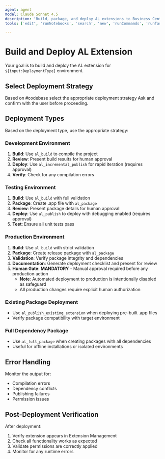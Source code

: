 ```yaml
---
agent: agent
model: Claude Sonnet 4.5
description: 'Build, package, and deploy AL extensions to Business Central environments.'
tools: ['edit', 'runNotebooks', 'search', 'new', 'runCommands', 'runTasks', 'Microsoft Docs/microsoft_docs_fetch', 'Azure MCP/search', 'runSubagent', 'usages', 'vscodeAPI', 'problems', 'changes', 'testFailure', 'openSimpleBrowser', 'fetch', 'githubRepo', 'ms-dynamics-smb.al/al_package', 'ms-dynamics-smb.al/al_publish', 'ms-dynamics-smb.al/al_publish_without_debug', 'ms-dynamics-smb.al/al_publish_existing_extension', 'extensions', 'todos', 'runTests']

---
```


# Build and Deploy AL Extension

Your goal is to build and deploy the AL extension for `${input:DeploymentType}` environment.
## Select Deployment Strategy
Based on #codebase select the appropriate deployment strategy
Ask and confirm with the user before proceeding.
## Deployment Types

Based on the deployment type, use the appropriate strategy:

### Development Environment
1. **Build**: Use `al_build` to compile the project
2. **Review**: Present build results for human approval
3. **Deploy**: Use `al_incremental_publish` for rapid iteration (requires approval)
4. **Verify**: Check for any compilation errors

### Testing Environment
1. **Build**: Use `al_build` with full validation
2. **Package**: Create .app file with `al_package`
3. **Review**: Present package details for human approval
4. **Deploy**: Use `al_publish` to deploy with debugging enabled (requires approval)
5. **Test**: Ensure all unit tests pass

### Production Environment 
1. **Build**: Use `al_build` with strict validation
2. **Package**: Create release package with `al_package`
3. **Validation**: Verify package integrity and dependencies
4. **Documentation**: Generate deployment checklist and present for review
5. **Human Gate**: **MANDATORY** - Manual approval required before any production action
   - **Note**: Automated deployment to production is intentionally disabled as safeguard
   - All production changes require explicit human authorization

### Existing Package Deployment
- Use `al_publish_existing_extension` when deploying pre-built .app files
- Verify package compatibility with target environment

### Full Dependency Package
- Use `al_full_package` when creating packages with all dependencies
- Useful for offline installations or isolated environments

## Error Handling

Monitor the output for:
- Compilation errors
- Dependency conflicts
- Publishing failures
- Permission issues

## Post-Deployment Verification

After deployment:
1. Verify extension appears in Extension Management
2. Check all functionality works as expected
3. Validate permissions are correctly applied
4. Monitor for any runtime errors